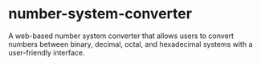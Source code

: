 # number-system-converter
A web-based number system converter that allows users to convert numbers between binary, decimal, octal, and hexadecimal systems with a user-friendly interface.
